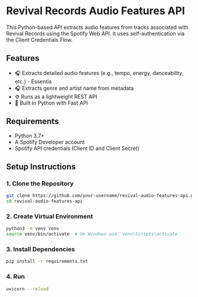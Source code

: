# Revival Records Audio Features API

This Python-based API extracts audio features from tracks associated with Revival Records using the Spotify Web API. It uses self-authentication via the Client Credentials Flow.

## Features

- 🎧 Extracts detailed audio features (e.g., tempo, energy, danceability, etc.) - Essentia
- 🎧 Extracts genre and artist name from metadata
- ⚙️ Runs as a lightweight REST API
- 🐍 Built in Python with Fast API

## Requirements

- Python 3.7+
- A Spotify Developer account
- Spotify API credentials (Client ID and Client Secret)

## Setup Instructions

### 1. Clone the Repository

```bash
git clone https://github.com/your-username/revival-audio-features-api.git
cd revival-audio-features-api
```
### 2. Create Virtual Environment
```bash
python3 -m venv venv
source venv/bin/activate  # On Windows use: venv\Scripts\activate
```
### 3. Install Dependencies
```bash
pip install -r requirements.txt
```
### 4. Run 
```bash
uvicorn --reload
```

